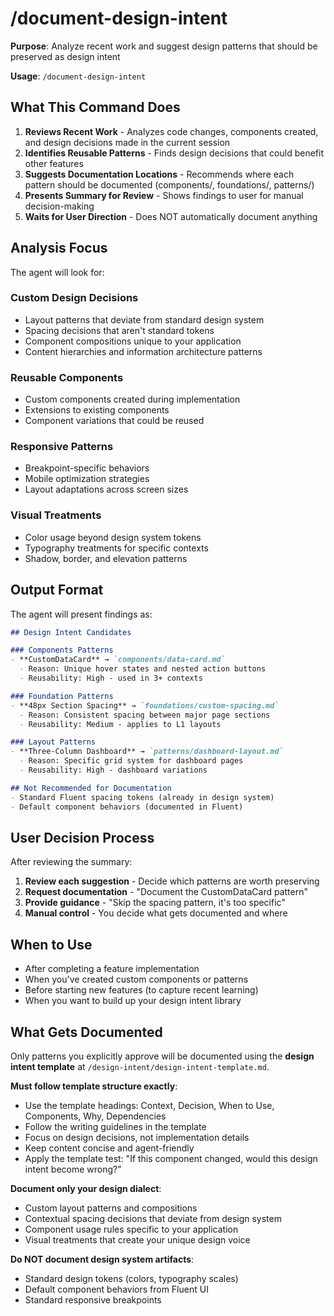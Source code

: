 # /document-design-intent

**Purpose**: Analyze recent work and suggest design patterns that should be preserved as design intent

**Usage**: `/document-design-intent`

## What This Command Does

1. **Reviews Recent Work** - Analyzes code changes, components created, and design decisions made in the current session
2. **Identifies Reusable Patterns** - Finds design decisions that could benefit other features
3. **Suggests Documentation Locations** - Recommends where each pattern should be documented (components/, foundations/, patterns/)
4. **Presents Summary for Review** - Shows findings to user for manual decision-making
5. **Waits for User Direction** - Does NOT automatically document anything

## Analysis Focus

The agent will look for:

### **Custom Design Decisions**
- Layout patterns that deviate from standard design system
- Spacing decisions that aren't standard tokens
- Component compositions unique to your application
- Content hierarchies and information architecture patterns

### **Reusable Components**
- Custom components created during implementation
- Extensions to existing components
- Component variations that could be reused

### **Responsive Patterns**
- Breakpoint-specific behaviors
- Mobile optimization strategies
- Layout adaptations across screen sizes

### **Visual Treatments**
- Color usage beyond design system tokens
- Typography treatments for specific contexts
- Shadow, border, and elevation patterns

## Output Format

The agent will present findings as:

```markdown
## Design Intent Candidates

### Components Patterns
- **CustomDataCard** → `components/data-card.md`
  - Reason: Unique hover states and nested action buttons
  - Reusability: High - used in 3+ contexts

### Foundation Patterns  
- **48px Section Spacing** → `foundations/custom-spacing.md`
  - Reason: Consistent spacing between major page sections
  - Reusability: Medium - applies to L1 layouts

### Layout Patterns
- **Three-Column Dashboard** → `patterns/dashboard-layout.md`
  - Reason: Specific grid system for dashboard pages
  - Reusability: High - dashboard variations

## Not Recommended for Documentation
- Standard Fluent spacing tokens (already in design system)
- Default component behaviors (documented in Fluent)
```

## User Decision Process

After reviewing the summary:
1. **Review each suggestion** - Decide which patterns are worth preserving
2. **Request documentation** - "Document the CustomDataCard pattern"
3. **Provide guidance** - "Skip the spacing pattern, it's too specific"
4. **Manual control** - You decide what gets documented and where

## When to Use

- After completing a feature implementation
- When you've created custom components or patterns
- Before starting new features (to capture recent learning)
- When you want to build up your design intent library

## What Gets Documented

Only patterns you explicitly approve will be documented using the **design intent template** at `/design-intent/design-intent-template.md`.

**Must follow template structure exactly**:
- Use the template headings: Context, Decision, When to Use, Components, Why, Dependencies
- Follow the writing guidelines in the template
- Focus on design decisions, not implementation details
- Keep content concise and agent-friendly
- Apply the template test: "If this component changed, would this design intent become wrong?"

**Document only your design dialect**:
- Custom layout patterns and compositions
- Contextual spacing decisions that deviate from design system
- Component usage rules specific to your application
- Visual treatments that create your unique design voice

**Do NOT document design system artifacts**:
- Standard design tokens (colors, typography scales)
- Default component behaviors from Fluent UI
- Standard responsive breakpoints